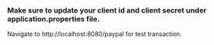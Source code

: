 ### Make sure to update your client id and client secret under application.properties file.

Navigate to http://localhost:8080/paypal for test transaction.
